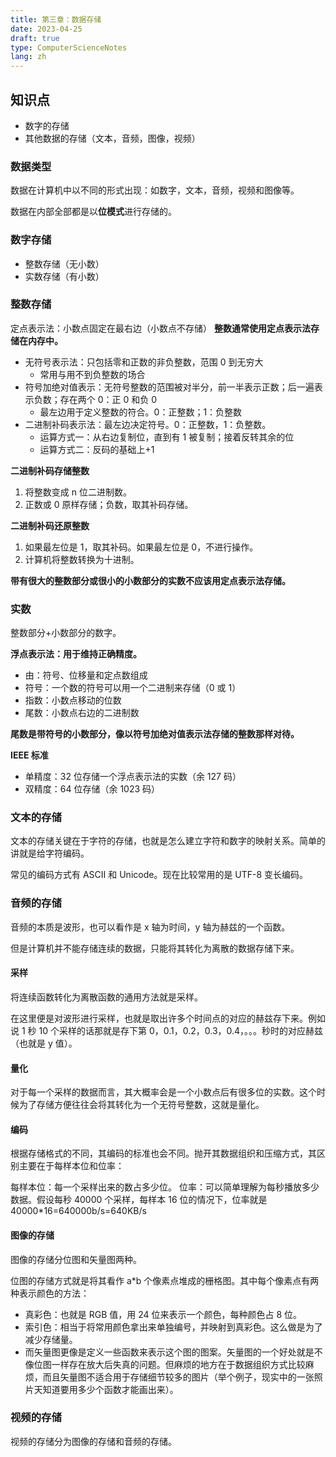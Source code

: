 ```yaml
---
title: 第三章：数据存储
date: 2023-04-25
draft: true
type: ComputerScienceNotes
lang: zh
---
```


## 知识点

- 数字的存储
- 其他数据的存储（文本，音频，图像，视频）

### 数据类型

数据在计算机中以不同的形式出现：如数字，文本，音频，视频和图像等。

数据在内部全部都是以**位模式**进行存储的。

### 数字存储

- 整数存储（无小数）
- 实数存储（有小数）

### 整数存储

定点表示法：小数点固定在最右边（小数点不存储）
**整数通常使用定点表示法存储在内存中。**

- 无符号表示法：只包括零和正数的非负整数，范围 0 到无穷大
  - 常用与用不到负整数的场合
- 符号加绝对值表示：无符号整数的范围被对半分，前一半表示正数；后一遍表示负数；存在两个 0：正 0 和负 0
  - 最左边用于定义整数的符合。0：正整数；1：负整数
- 二进制补码表示法：最左边决定符号。0：正整数，1：负整数。
  - 运算方式一：从右边复制位，直到有 1 被复制；接着反转其余的位
  - 运算方式二：反码的基础上+1

**二进制补码存储整数**

1. 将整数变成 n 位二进制数。
2. 正数或 0 原样存储；负数，取其补码存储。

**二进制补码还原整数**

1. 如果最左位是 1，取其补码。如果最左位是 0，不进行操作。
2. 计算机将整数转换为十进制。

**带有很大的整数部分或很小的小数部分的实数不应该用定点表示法存储。**

### 实数

整数部分+小数部分的数字。

**浮点表示法：用于维持正确精度。**

- 由：符号、位移量和定点数组成
- 符号：一个数的符号可以用一个二进制来存储（0 或 1）
- 指数：小数点移动的位数
- 尾数：小数点右边的二进制数

**尾数是带符号的小数部分，像以符号加绝对值表示法存储的整数那样对待。**

**IEEE 标准**

- 单精度：32 位存储一个浮点表示法的实数（余 127 码）
- 双精度：64 位存储（余 1023 码）

### 文本的存储

文本的存储关键在于字符的存储，也就是怎么建立字符和数字的映射关系。简单的讲就是给字符编码。

常见的编码方式有 ASCII 和 Unicode。现在比较常用的是 UTF-8 变长编码。

### 音频的存储

音频的本质是波形，也可以看作是 x 轴为时间，y 轴为赫兹的一个函数。

但是计算机并不能存储连续的数据，只能将其转化为离散的数据存储下来。

#### 采样

将连续函数转化为离散函数的通用方法就是采样。

在这里便是对波形进行采样，也就是取出许多个时间点的对应的赫兹存下来。例如说 1 秒 10 个采样的话那就是存下第 0，0.1，0.2，0.3，0.4，。。。秒时的对应赫兹（也就是 y 值）。

#### 量化

对于每一个采样的数据而言，其大概率会是一个小数点后有很多位的实数。这个时候为了存储方便往往会将其转化为一个无符号整数，这就是量化。

#### 编码

根据存储格式的不同，其编码的标准也会不同。抛开其数据组织和压缩方式，其区别主要在于每样本位和位率：

每样本位：每一个采样出来的数占多少位。
位率：可以简单理解为每秒播放多少数据。假设每秒 40000 个采样，每样本 16 位的情况下，位率就是 40000\*16=640000b/s=640KB/s

#### 图像的存储

图像的存储分位图和矢量图两种。

位图的存储方式就是将其看作 a\*b 个像素点堆成的栅格图。其中每个像素点有两种表示颜色的方法：

- 真彩色：也就是 RGB 值，用 24 位来表示一个颜色，每种颜色占 8 位。
- 索引色：相当于将常用颜色拿出来单独编号，并映射到真彩色。这么做是为了减少存储量。
- 而矢量图更像是定义一些函数来表示这个图的图案。矢量图的一个好处就是不像位图一样存在放大后失真的问题。但麻烦的地方在于数据组织方式比较麻烦，而且矢量图不适合用于存储细节较多的图片（举个例子，现实中的一张照片天知道要用多少个函数才能画出来）。

### 视频的存储

视频的存储分为图像的存储和音频的存储。
